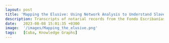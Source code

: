```yaml
---
layout: post
title: 'Mapping the Elusive: Using Network Analysis to Understand Slavery, Debt Relations, and the Emergence of a Free Population in 18th-Century Colonial Havana'
description: Transcripts of notarial records from the Fondo Escribanías in the National Archive of Cuba, an endangered repository. The transcripts document pawnship and selling practices involving enslaved people in Havana, Cuba during the 17th and 18th centuries. These records are important for analyzing how the enslaved person functioned as a “social connector,” linking a wide range of creditors and debtors, buyers and sellers, through contracts in the colonial urban economy.
date:   2023-08-08 15:01:35 +0300
image:  '/images/Mapping_the_elusive.png'
tags:   [Cuba, Knowledge Graphs]
---
```


